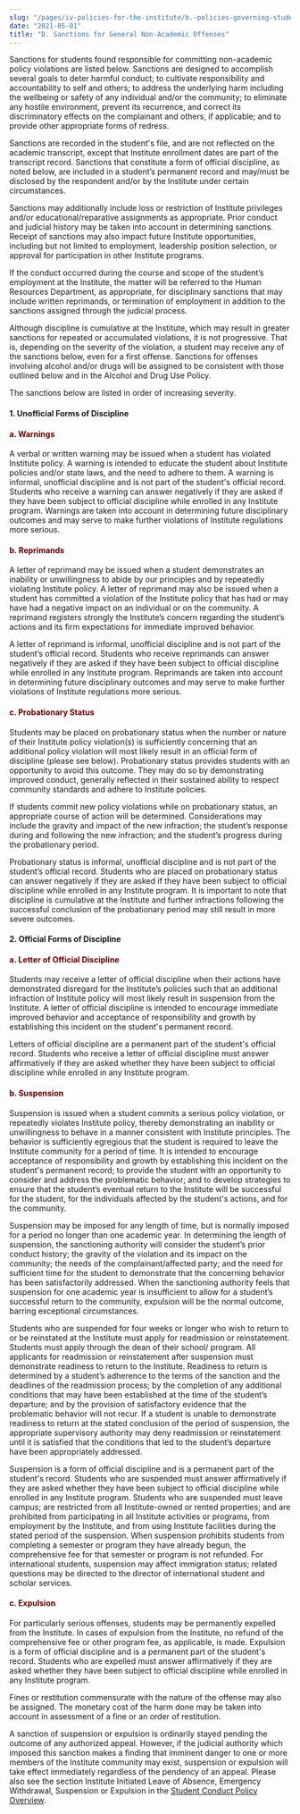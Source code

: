 ```yaml
---
slug: "/pages/iv-policies-for-the-institute/b.-policies-governing-student-conduct-and-student-organizations/b.-conduct/b.2.d.-student-conduct-disciplinary-process/d.-sanctions-for-general-non-academic-offenses"
date: "2021-05-01"
title: "D. Sanctions for General Non-Academic Offenses"
---
```


Sanctions for students found responsible for committing non-academic policy violations are listed below. Sanctions are designed to accomplish several goals to deter harmful conduct; to cultivate responsibility and accountability to self and others; to address the underlying harm including the wellbeing or safety of any individual and/or the community; to eliminate any hostile environment, prevent its recurrence, and correct its discriminatory effects on the complainant and others, if applicable; and to provide other appropriate forms of redress.

Sanctions are recorded in the student's file, and are not reflected on the academic transcript, except that Institute enrollment dates are part of the transcript record. Sanctions that constitute a form of official discipline, as noted below, are included in a student’s permanent record and may/must be disclosed by the respondent and/or by the Institute under certain circumstances.

Sanctions may additionally include loss or restriction of Institute privileges and/or educational/reparative assignments as appropriate. Prior conduct and judicial history may be taken into account in determining sanctions. Receipt of sanctions may also impact future Institute opportunities, including but not limited to employment, leadership position selection, or approval for participation in other Institute programs.

If the conduct occurred during the course and scope of the student’s employment at the Institute, the matter will be referred to the Human Resources Department, as appropriate, for disciplinary sanctions that may include written reprimands, or termination of employment in addition to the sanctions assigned through the judicial process.

Although discipline is cumulative at the Institute, which may result in greater sanctions for repeated or accumulated violations, it is not progressive. That is, depending on the severity of the violation, a student may receive any of the sanctions below, even for a first offense. Sanctions for offenses involving alcohol and/or drugs will be assigned to be consistent with those outlined below and in the Alcohol and Drug Use Policy.

The sanctions below are listed in order of increasing severity.

#### **1. Unofficial Forms of Discipline**

#### **<span style="color:#660000">a. Warnings</span>**

A verbal or written warning may be issued when a student has violated Institute policy. A warning is intended to educate the student about Institute policies and/or state laws, and the need to adhere to them. A warning is informal, unofficial discipline and is not part of the student's official record. Students who receive a warning can answer negatively if they are asked if they have been subject to official discipline while enrolled in any Institute program. Warnings are taken into account in determining future disciplinary outcomes and may serve to make further violations of Institute regulations more serious.

#### **<span style="color:#660000">b. Reprimands</span>**

A letter of reprimand may be issued when a student demonstrates an inability or unwillingness to abide by our principles and by repeatedly violating Institute policy. A letter of reprimand may also be issued when a student has committed a violation of the Institute policy that has had or may have had a negative impact on an individual or on the community. A reprimand registers strongly the Institute’s concern regarding the student’s actions and its firm expectations for immediate improved behavior.

A letter of reprimand is informal, unofficial discipline and is not part of the student’s official record. Students who receive reprimands can answer negatively if they are asked if they have been subject to official discipline while enrolled in any Institute program. Reprimands are taken into account in determining future disciplinary outcomes and may serve to make further violations of Institute regulations more serious.

#### **<span style="color:#660000">c. Probationary Status</span>**

Students may be placed on probationary status when the number or nature of their Institute policy violation(s) is sufficiently concerning that an additional policy violation will most likely result in an official form of discipline (please see below). Probationary status provides students with an opportunity to avoid this outcome. They may do so by demonstrating improved conduct, generally reflected in their sustained ability to respect community standards and adhere to Institute policies.

If students commit new policy violations while on probationary status, an appropriate course of action will be determined. Considerations may include the gravity and impact of the new infraction; the student’s response during and following the new infraction; and the student’s progress during the probationary period.

Probationary status is informal, unofficial discipline and is not part of the student’s official record. Students who are placed on probationary status can answer negatively if they are asked if they have been subject to official discipline while enrolled in any Institute program. It is important to note that discipline is cumulative at the Institute and further infractions following the successful conclusion of the probationary period may still result in more severe outcomes.

#### **2\. Official Forms of Discipline**

#### **<span style="color:#660000">a. Letter of Official Discipline</span>**

Students may receive a letter of official discipline when their actions have demonstrated disregard for the Institute’s policies such that an additional infraction of Institute policy will most likely result in suspension from the Institute. A letter of official discipline is intended to encourage immediate improved behavior and acceptance of responsibility and growth by establishing this incident on the student's permanent record.

Letters of official discipline are a permanent part of the student's official record. Students who receive a letter of official discipline must answer affirmatively if they are asked whether they have been subject to official discipline while enrolled in any Institute program.

#### **<span style="color:#660000">b. Suspension</span>**

Suspension is issued when a student commits a serious policy violation, or repeatedly violates Institute policy, thereby demonstrating an inability or unwillingness to behave in a manner consistent with Institute principles. The behavior is sufficiently egregious that the student is required to leave the Institute community for a period of time. It is intended to encourage acceptance of responsibility and growth by establishing this incident on the student's permanent record; to provide the student with an opportunity to consider and address the problematic behavior; and to develop strategies to ensure that the student’s eventual return to the Institute will be successful for the student, for the individuals affected by the student's actions, and for the community.

Suspension may be imposed for any length of time, but is normally imposed for a period no longer than one academic year. In determining the length of suspension, the sanctioning authority will consider the student’s prior conduct history; the gravity of the violation and its impact on the community; the needs of the complainant/affected party; and the need for sufficient time for the student to demonstrate that the concerning behavior has been satisfactorily addressed. When the sanctioning authority feels that suspension for one academic year is insufficient to allow for a student’s successful return to the community, expulsion will be the normal outcome, barring exceptional circumstances.

Students who are suspended for four weeks or longer who wish to return to or be reinstated at the Institute must apply for readmission or reinstatement. Students must apply through the dean of their school/ program. All applicants for readmission or reinstatement after suspension must demonstrate readiness to return to the Institute. Readiness to return is determined by a student’s adherence to the terms of the sanction and the deadlines of the readmission process; by the completion of any additional conditions that may have been established at the time of the student’s departure; and by the provision of satisfactory evidence that the problematic behavior will not recur. If a student is unable to demonstrate readiness to return at the stated conclusion of the period of suspension, the appropriate supervisory authority may deny readmission or reinstatement until it is satisfied that the conditions that led to the student’s departure have been appropriately addressed.

Suspension is a form of official discipline and is a permanent part of the student's record. Students who are suspended must answer affirmatively if they are asked whether they have been subject to official discipline while enrolled in any Institute program. Students who are suspended must leave campus; are restricted from all Institute-owned or rented properties; and are prohibited from participating in all Institute activities or programs, from employment by the Institute, and from using Institute facilities during the stated period of the suspension. When suspension prohibits students from completing a semester or program they have already begun, the comprehensive fee for that semester or program is not refunded. For international students, suspension may affect immigration status; related questions may be directed to the director of international student and scholar services.

#### **<span style="color:#660000">c. Expulsion</span>**

For particularly serious offenses, students may be permanently expelled from the Institute. In cases of expulsion from the Institute, no refund of the comprehensive fee or other program fee, as applicable, is made. Expulsion is a form of official discipline and is a permanent part of the student's record. Students who are expelled must answer affirmatively if they are asked whether they have been subject to official discipline while enrolled in any Institute program.

Fines or restitution commensurate with the nature of the offense may also be assigned. The monetary cost of the harm done may be taken into account in assessment of a fine or an order of restitution.

A sanction of suspension or expulsion is ordinarily stayed pending the outcome of any authorized appeal. However, if the judicial authority which imposed this sanction makes a finding that imminent danger to one or more members of the Institute community may exist, suspension or expulsion will take effect immediately regardless of the pendency of an appeal. Please also see the section Institute Initiated Leave of Absence, Emergency Withdrawal, Suspension or Expulsion in the [Student Conduct Policy Overview](http://www.middlebury.edu/pages/iv-policies-for-the-institute/b.-policies-governing-student-conduct-and-student-organizations/b.-conduct/b.2.c.-student-conduct-policy-overview).
